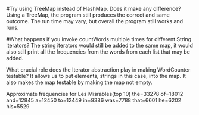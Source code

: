 #Try using TreeMap instead of HashMap. Does it make any difference?
Using a TreeMap, the program still produces the correct and same outcome. The run time may vary, but overall the program still
works and runs.


#What happens if you invoke countWords multiple times for different String iterators?
The string iterators would still be added to the same map, it would also still print all the frequencies from the words
from each list that may be added.


What crucial role does the Iterator abstraction play in making WordCounter testable?
It allows us to put elements, strings in this case, into the map. It also makes the map testable by making the map not empty.

Approximate frequencies for Les Misrables(top 10)
the=33278
of=18012
and=12845
a=12450
to=12449
in=9386
was=7788
that=6601
he=6202
his=5529